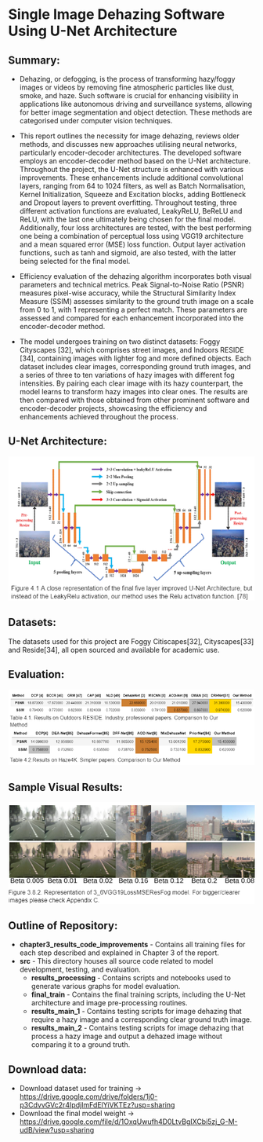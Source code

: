 # Single Image Dehazing Software Using U-Net Architecture

## Summary:
- Dehazing, or defogging, is the process of transforming hazy/foggy images or videos by removing fine atmospheric particles like dust, smoke, and haze. Such software is crucial for enhancing visibility in applications like autonomous driving and surveillance systems, allowing for better image segmentation and object detection. These methods are categorised under computer vision techniques.

- This report outlines the necessity for image dehazing, reviews older methods, and discusses new approaches utilising neural networks, particularly encoder-decoder architectures. The developed software employs an encoder-decoder method based on the U-Net architecture. Throughout the project, the U-Net structure is enhanced with various improvements. These enhancements include additional convolutional layers, ranging from 64 to 1024 filters, as well as Batch Normalisation, Kernel Initialization, Squeeze and Excitation blocks, adding Bottleneck and Dropout layers to prevent overfitting. Throughout testing, three different activation functions are evaluated, LeakyReLU, BeReLU and ReLU, with the last one ultimately being chosen for the final model. Additionally, four loss architectures are tested, with the best performing one being a combination of perceptual loss using VGG19 architecture and a mean squared error (MSE) loss function. Output layer activation functions, such as tanh and sigmoid, are also tested, with the latter being selected for the final model.

- Efficiency evaluation of the dehazing algorithm incorporates both visual parameters and technical metrics. Peak Signal-to-Noise Ratio (PSNR) measures pixel-wise accuracy, while the Structural Similarity Index Measure (SSIM) assesses similarity to the ground truth image on a scale from 0 to 1, with 1 representing a perfect match. These parameters are assessed and compared for each enhancement incorporated into the encoder-decoder method.

- The model undergoes training on two distinct datasets: Foggy Cityscapes [32], which comprises street images, and Indoors RESIDE [34], containing images with lighter fog and more defined objects. Each dataset includes clear images, corresponding ground truth images, and a series of three to ten variations of hazy images with different fog intensities. By pairing each clear image with its hazy counterpart, the model learns to transform hazy images into clear ones. The results are then compared with those obtained from other prominent software and encoder-decoder projects, showcasing the efficiency and enhancements achieved throughout the process.

## U-Net Architecture:

![Optional Alt Text](images/2.png)

## Datasets:
The datasets used for this project are Foggy Citiscapes[32], Cityscapes[33] and Reside[34], all open sourced and available for academic use.

## Evaluation:

![Optional Alt Text](images/1.png)

## Sample Visual Results:

![Optional Alt Text](images/3.png)

## Outline of Repository:

- **chapter3_results_code_improvements** - Contains all training files for each step described and explained in Chapter 3 of the report.
- **src** - This directory houses all source code related to model development, testing, and evaluation.
  - **results_processing** - Contains scripts and notebooks used to generate various graphs for model evaluation.
  - **final_train** - Contains the final training scripts, including the U-Net architecture and image pre-processing routines.
  - **results_main_1** - Contains testing scripts for image dehazing that require a hazy image and a corresponding clear ground truth image.
  - **results_main_2** - Contains testing scripts for image dehazing that process a hazy image and output a dehazed image without comparing it to a ground truth.

## Download data:

- Download dataset used for training -> https://drive.google.com/drive/folders/1j0-p3CdvvGVc2r4IpdjImFdElYiVKTEz?usp=sharing
- Download the final model weight -> https://drive.google.com/file/d/1OxqUwufh4D0LtvBgIXCbi5zj_G-M-udB/view?usp=sharing
